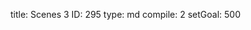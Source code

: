 title:          Scenes 3
ID:             295
type:           md
compile:        2
setGoal:        500


